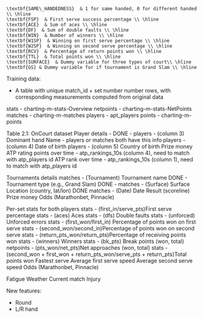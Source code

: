     \textbf{SAME\_HANDEDNESS}  & 1 for same handed, 0 for different handed \\ \hline
    \textbf{FSP}  & First serve success percentage \\ \hline
    \textbf{ACE}  & Sum of aces \\ \hline
    \textbf{DF}  & Sum of double faults \\ \hline
    \textbf{WIN}  & Number of winners \\ \hline
    \textbf{W1SP}  & Winning on first serve percentage \\ \hline
    \textbf{W2SP}  & Winning on second serve percentage \\ \hline
    \textbf{RCV}  & Percentage of return points won \\ \hline
    \textbf{TTL}  & Total points won \\ \hline
    \textbf{SURFACE}  & Dummy variable for three types of court\\ \hline
    \textbf{GS} & Dummy variable for if tournament is Grand Slam \\ \hline  


Training data:
- A table with unique match_id + set number number rows, with corresponding measurements computed from original data

stats - charting-m-stats-Overview
netpoints - charting-m-stats-NetPoints
matches - charting-m-matches
players - apt_players
points - charting-m-points

Table 2.1: OnCourt dataset
Player details
    - DONE - players - (column 3) Dominant hand
Name
    - players or matches both have this info
players - (column 4) Date of birth
players - (column 5) Country of birth
Prize money
ATP rating points over time
    - atp_rankings_10s (column 4), need to match with atp_players id
ATP rank over time
    - atp_rankings_10s (column 1), need to match with atp_players id

Tournaments details
matches - (Tournament) Tournament name
DONE - Tournament type (e.g., Grand Slam)
DONE - matches - (Surface) Surface
Location (country, lat/lon)
DONE matches - (Date) Date
Result (scoreline)
Prize money
Odds (Marathonbet, Pinnacle)

Per-set stats for both players
stats - (first_in/serve_pts)First serve percentage
stats - (aces) Aces
stats - (dfs) Double faults
stats - (unforced) Unforced errors
stats - (first_won/first_in) Percentage of points won on first serve
stats - (second_won/second_in)Percentage of points won on second serve
stats - (return_pts_won/return_pts)Percentage of receiving points won
stats - (winners) Winners
stats - (bk_pts) Break points (won, total)
netpoints - (pts_won/net_pts)Net approaches (won, total)
stats - (second_won + first_won + return_pts_won/serve_pts + return_pts)Total points won
Fastest serve
Average first serve speed
Average second serve speed
Odds (Marathonbet, Pinnacle)

Fatigue
Weather
Current match
Injury

New features:
- Round
- L/R hand